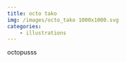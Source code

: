 ```yaml
---
title: octo tako
img: /images/octo_tako 1000x1000.svg
categories:
    - illustrations
---
```

octopusss

